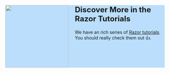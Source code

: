 
<div style="background: #0088F444; overflow: auto">
  <img src="~/shared/tutorials/assets/razor.png" width="200px"  style="padding-right: 20px; float: left">

  <div style="font-size: x-large;font-weight: bold; margin-bottom: 20px;">
    Discover More in the Razor Tutorials
  </div>

  We have an rich series of [Razor tutorials](xref:Tut.Razor.Home). You should really check them out 👍.

</div>
<br>
